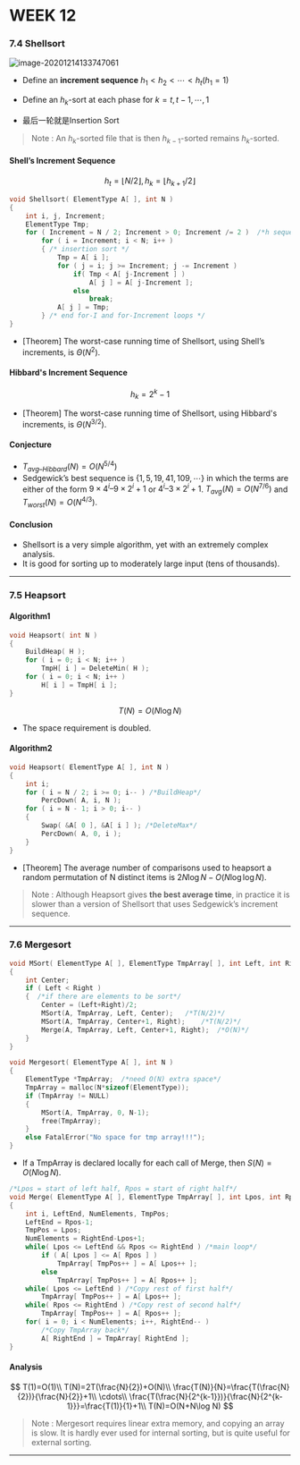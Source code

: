 # WEEK 12

### 7.4 Shellsort

![image-20201214133747061](picture/image-20201214133747061.png)

- Define an **increment sequence** $h_1 < h_2 < \cdots < h_t  ( h_1 = 1 )$
- Define an $h_k$-sort at each phase for $k = t, t - 1,\cdots, 1$

- 最后一轮就是Insertion Sort

> Note : An $h_k$-sorted file that is then $h_{k-1}$-sorted remains $h_k$-sorted.

#### Shell’s Increment Sequence

$$
h_t=\lfloor N/2\rfloor,h_k=\lfloor h_{k+1}/2\rfloor
$$

```c
void Shellsort( ElementType A[ ], int N ) 
{ 
    int i, j, Increment; 
    ElementType Tmp; 
    for ( Increment = N / 2; Increment > 0; Increment /= 2 )  /*h sequence */
		for ( i = Increment; i < N; i++ ) 
        { /* insertion sort */
        	Tmp = A[ i ]; 
	    	for ( j = i; j >= Increment; j -= Increment ) 
            	if( Tmp < A[ j-Increment ] )
                	A[ j ] = A[ j-Increment ]; 
        		else 
		    		break; 
			A[ j ] = Tmp;
		} /* end for-I and for-Increment loops */
}
```

- [Theorem] The worst-case running time of Shellsort, using Shell’s increments, is  $\Theta( N^2 )$.

#### Hibbard's Increment Sequence

$$
h_k=2^k-1
$$

- [Theorem] The worst-case running time of Shellsort, using Hibbard's increments, is  $\Theta( N^{3/2} )$.

#### Conjecture

- $T_{avg – Hibbard} ( N ) = O ( N^{5/4} )$
- Sedgewick’s best sequence is $\{1, 5, 19, 41, 109, \cdots \}$ in which the terms are either of the form $9\times4^i – 9\times2^i + 1$ or 
  $4^i – 3\times2^i + 1$.  $T_{avg} ( N ) = O ( N^{7/6} )$ and $T_{worst}( N ) = O( N^{4/3} )$.

#### Conclusion 

- Shellsort is a very simple algorithm, yet with an extremely complex analysis.  
- It is good for sorting up to moderately large input (tens of thousands).

---

### 7.5 Heapsort

#### Algorithm1

```c
void Heapsort( int N ) 
{
    BuildHeap( H );
    for ( i = 0; i < N; i++ ) 
		TmpH[ i ] = DeleteMin( H );
    for ( i = 0; i < N; i++ ) 
		H[ i ] = TmpH[ i ];
}
```

$$
T(N)=O(N\log N)
$$

- The space requirement is doubled.

#### Algorithm2

```c
void Heapsort( ElementType A[ ], int N ) 
{
	int i; 
    for ( i = N / 2; i >= 0; i-- ) /*BuildHeap*/ 
    	PercDown( A, i, N );
    for ( i = N - 1; i > 0; i-- ) 
    { 
        Swap( &A[ 0 ], &A[ i ] ); /*DeleteMax*/ 
        PercDown( A, 0, i ); 
    } 
}
```

- [Theorem] The average number of comparisons used to heapsort a random permutation of N distinct items is $2N\log N-O(N\log\log N)$.

> Note : Although Heapsort gives **the best average time**, in practice it is slower than a version of Shellsort that uses Sedgewick’s increment sequence.

---

### 7.6 Mergesort

```c
void MSort( ElementType A[ ], ElementType TmpArray[ ], int Left, int Right ) 
{   
    int Center; 
    if ( Left < Right ) 
    {  /*if there are elements to be sort*/
		Center = (Left+Right)/2; 
		MSort(A, TmpArray, Left, Center); 	/*T(N/2)*/
		MSort(A, TmpArray, Center+1, Right); 	/*T(N/2)*/
		Merge(A, TmpArray, Left, Center+1, Right);  /*O(N)*/
    } 
} 

void Mergesort( ElementType A[ ], int N ) 
{   
    ElementType *TmpArray;  /*need O(N) extra space*/
    TmpArray = malloc(N*sizeof(ElementType)); 
    if (TmpArray != NULL) 
    { 
		MSort(A, TmpArray, 0, N-1); 
		free(TmpArray); 
    } 
    else FatalError("No space for tmp array!!!"); 
}
```

- If a TmpArray is declared locally for each call of Merge, then $S(N) = O(N\log N)$.

```c
/*Lpos = start of left half, Rpos = start of right half*/ 
void Merge( ElementType A[ ], ElementType TmpArray[ ], int Lpos, int Rpos, int RightEnd ) 
{   
	int i, LeftEnd, NumElements, TmpPos; 
    LeftEnd = Rpos-1; 
    TmpPos = Lpos; 
    NumElements = RightEnd-Lpos+1; 
    while( Lpos <= LeftEnd && Rpos <= RightEnd ) /*main loop*/ 
        if ( A[ Lpos ] <= A[ Rpos ] ) 
			TmpArray[ TmpPos++ ] = A[ Lpos++ ]; 
        else 
			TmpArray[ TmpPos++ ] = A[ Rpos++ ]; 
    while( Lpos <= LeftEnd ) /*Copy rest of first half*/ 
        TmpArray[ TmpPos++ ] = A[ Lpos++ ]; 
    while( Rpos <= RightEnd ) /*Copy rest of second half*/ 
        TmpArray[ TmpPos++ ] = A[ Rpos++ ]; 
    for( i = 0; i < NumElements; i++, RightEnd-- ) 
        /*Copy TmpArray back*/ 
        A[ RightEnd ] = TmpArray[ RightEnd ]; 
}
```

#### Analysis

$$
T(1)=O(1)\\
T(N)=2T(\frac{N}{2})+O(N)\\
\frac{T(N)}{N}=\frac{T(\frac{N}{2})}{\frac{N}{2}}+1\\
\cdots\\
\frac{T(\frac{N}{2^{k-1}})}{\frac{N}{2^{k-1}}}=\frac{T(1)}{1}+1\\
T(N)=O(N+N\log N)
$$

> Note : Mergesort requires linear extra memory, and copying an array is slow. It is hardly ever used for internal sorting, but is quite useful for external sorting.

---